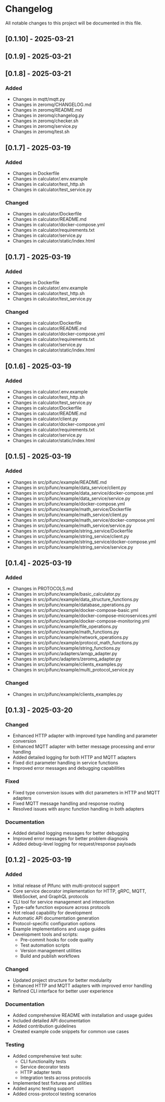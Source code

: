 # Changelog

All notable changes to this project will be documented in this file.

## [0.1.10] - 2025-03-21

## [0.1.9] - 2025-03-21

## [0.1.8] - 2025-03-21

### Added

- Changes in mqtt/mqtt.py
- Changes in zeromq/CHANGELOG.md
- Changes in zeromq/README.md
- Changes in zeromq/changelog.py
- Changes in zeromq/checker.sh
- Changes in zeromq/service.py
- Changes in zeromq/test.sh

## [0.1.7] - 2025-03-19

### Added
- Changes in Dockerfile
- Changes in calculator/.env.example
- Changes in calculator/test_http.sh
- Changes in calculator/test_service.py

### Changed
- Changes in calculator/Dockerfile
- Changes in calculator/README.md
- Changes in calculator/docker-compose.yml
- Changes in calculator/requirements.txt
- Changes in calculator/service.py
- Changes in calculator/static/index.html

## [0.1.7] - 2025-03-19

### Added
- Changes in Dockerfile
- Changes in calculator/.env.example
- Changes in calculator/test_http.sh
- Changes in calculator/test_service.py

### Changed
- Changes in calculator/Dockerfile
- Changes in calculator/README.md
- Changes in calculator/docker-compose.yml
- Changes in calculator/requirements.txt
- Changes in calculator/service.py
- Changes in calculator/static/index.html

## [0.1.6] - 2025-03-19

### Added
- Changes in calculator/.env.example
- Changes in calculator/test_http.sh
- Changes in calculator/test_service.py
- Changes in calculator/Dockerfile
- Changes in calculator/README.md
- Changes in calculator/client.py
- Changes in calculator/docker-compose.yml
- Changes in calculator/requirements.txt
- Changes in calculator/service.py
- Changes in calculator/static/index.html


## [0.1.5] - 2025-03-19

### Added
- Changes in src/pifunc/example/README.md
- Changes in src/pifunc/example/data_service/client.py
- Changes in src/pifunc/example/data_service/docker-compose.yml
- Changes in src/pifunc/example/data_service/service.py
- Changes in src/pifunc/example/docker-compose.yml
- Changes in src/pifunc/example/math_service/Dockerfile
- Changes in src/pifunc/example/math_service/client.py
- Changes in src/pifunc/example/math_service/docker-compose.yml
- Changes in src/pifunc/example/math_service/service.py
- Changes in src/pifunc/example/string_service/Dockerfile
- Changes in src/pifunc/example/string_service/client.py
- Changes in src/pifunc/example/string_service/docker-compose.yml
- Changes in src/pifunc/example/string_service/service.py

## [0.1.4] - 2025-03-19

### Added
- Changes in PROTOCOLS.md
- Changes in src/pifunc/example/basic_calculator.py
- Changes in src/pifunc/example/data_structure_functions.py
- Changes in src/pifunc/example/database_operations.py
- Changes in src/pifunc/example/docker-compose-basic.yml
- Changes in src/pifunc/example/docker-compose-microservices.yml
- Changes in src/pifunc/example/docker-compose-monitoring.yml
- Changes in src/pifunc/example/file_operations.py
- Changes in src/pifunc/example/math_functions.py
- Changes in src/pifunc/example/network_operations.py
- Changes in src/pifunc/example/protocol_math_functions.py
- Changes in src/pifunc/example/string_functions.py
- Changes in src/pifunc/adapters/amqp_adapter.py
- Changes in src/pifunc/adapters/zeromq_adapter.py
- Changes in src/pifunc/example/clients_examples.py
- Changes in src/pifunc/example/multi_protocol_service.py

### Changed
- Changes in src/pifunc/example/clients_examples.py


## [0.1.3] - 2025-03-20

### Changed
- Enhanced HTTP adapter with improved type handling and parameter conversion
- Enhanced MQTT adapter with better message processing and error handling
- Added detailed logging for both HTTP and MQTT adapters
- Fixed dict parameter handling in service functions
- Improved error messages and debugging capabilities

### Fixed
- Fixed type conversion issues with dict parameters in HTTP and MQTT adapters
- Fixed MQTT message handling and response routing
- Resolved issues with async function handling in both adapters

### Documentation
- Added detailed logging messages for better debugging
- Improved error messages for better problem diagnosis
- Added debug-level logging for request/response payloads

## [0.1.2] - 2025-03-19

### Added
- Initial release of PIfunc with multi-protocol support
- Core service decorator implementation for HTTP, gRPC, MQTT, WebSocket, and GraphQL protocols
- CLI tool for service management and interaction
- Type-safe function exposure across protocols
- Hot reload capability for development
- Automatic API documentation generation
- Protocol-specific configuration options
- Example implementations and usage guides
- Development tools and scripts:
  - Pre-commit hooks for code quality
  - Test automation scripts
  - Version management utilities
  - Build and publish workflows

### Changed
- Updated project structure for better modularity
- Enhanced HTTP and MQTT adapters with improved error handling
- Refined CLI interface for better user experience

### Documentation
- Added comprehensive README with installation and usage guides
- Included detailed API documentation
- Added contribution guidelines
- Created example code snippets for common use cases

### Testing
- Added comprehensive test suite:
  - CLI functionality tests
  - Service decorator tests
  - HTTP adapter tests
  - Integration tests across protocols
- Implemented test fixtures and utilities
- Added async testing support
- Added cross-protocol testing scenarios
